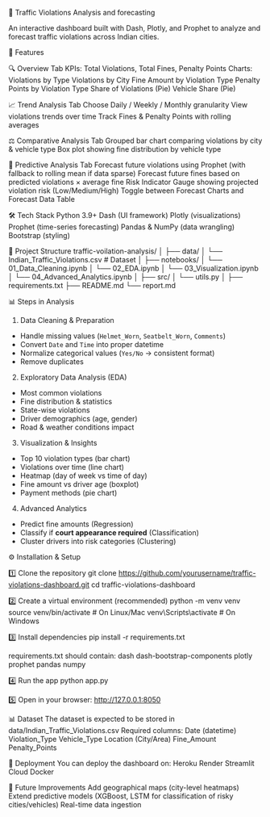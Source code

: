🚦 Traffic Violations Analysis and forecasting

An interactive dashboard built with Dash, Plotly, and Prophet to analyze and forecast traffic violations across Indian cities.

📌 Features

🔍 Overview Tab
KPIs: Total Violations, Total Fines, Penalty Points
Charts:
Violations by Type
Violations by City
Fine Amount by Violation Type
Penalty Points by Violation Type
Share of Violations (Pie)
Vehicle Share (Pie)

📈 Trend Analysis Tab
Choose Daily / Weekly / Monthly granularity
View violations trends over time
Track Fines & Penalty Points with rolling averages

⚖️ Comparative Analysis Tab
Grouped bar chart comparing violations by city & vehicle type
Box plot showing fine distribution by vehicle type

🤖 Predictive Analysis Tab
Forecast future violations using Prophet (with fallback to rolling mean if data sparse)
Forecast future fines based on predicted violations × average fine
Risk Indicator Gauge showing projected violation risk (Low/Medium/High)
Toggle between Forecast Charts and Forecast Data Table

🛠️ Tech Stack
Python 3.9+
Dash (UI framework)
Plotly (visualizations)
Prophet (time-series forecasting)
Pandas & NumPy (data wrangling)
Bootstrap (styling)

📂 Project Structure
traffic-voilation-analysis/
│
├── data/
│ └── Indian_Traffic_Violations.csv # Dataset
│
├── notebooks/
│ └── 01_Data_Cleaning.ipynb
│ └── 02_EDA.ipynb
│ └── 03_Visualization.ipynb
│ └── 04_Advanced_Analytics.ipynb
│
├── src/
│ └── utils.py
│
├── requirements.txt
├── README.md
└── report.md

📊 Steps in Analysis
1. Data Cleaning & Preparation
- Handle missing values (`Helmet_Worn`, `Seatbelt_Worn`, `Comments`)  
- Convert `Date` and `Time` into proper datetime  
- Normalize categorical values (`Yes/No` → consistent format)  
- Remove duplicates  

2. Exploratory Data Analysis (EDA)
- Most common violations  
- Fine distribution & statistics  
- State-wise violations  
- Driver demographics (age, gender)  
- Road & weather conditions impact  

3. Visualization & Insights
- Top 10 violation types (bar chart)  
- Violations over time (line chart)  
- Heatmap (day of week vs time of day)  
- Fine amount vs driver age (boxplot)  
- Payment methods (pie chart)  

4. Advanced Analytics
- Predict fine amounts (Regression)  
- Classify if **court appearance required** (Classification)  
- Cluster drivers into risk categories (Clustering)  

⚙️ Installation & Setup

1️⃣ Clone the repository
git clone https://github.com/yourusername/traffic-violations-dashboard.git
cd traffic-violations-dashboard

2️⃣ Create a virtual environment (recommended)
python -m venv venv
source venv/bin/activate   # On Linux/Mac
venv\Scripts\activate      # On Windows

3️⃣ Install dependencies
pip install -r requirements.txt

requirements.txt should contain:
dash
dash-bootstrap-components
plotly
prophet
pandas
numpy

4️⃣ Run the app
python app.py

5️⃣ Open in your browser:
http://127.0.0.1:8050

📊 Dataset
The dataset is expected to be stored in data/Indian_Traffic_Violations.csv
Required columns:
Date (datetime)
Violation_Type
Vehicle_Type
Location (City/Area)
Fine_Amount
Penalty_Points

🚀 Deployment
You can deploy the dashboard on:
Heroku
Render
Streamlit Cloud
Docker

📌 Future Improvements
Add geographical maps (city-level heatmaps)
Extend predictive models (XGBoost, LSTM for classification of risky cities/vehicles)
Real-time data ingestion
